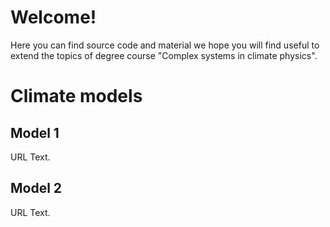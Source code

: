 # Welcome!
Here you can find source code and material we hope you will find useful to extend the topics of degree course "Complex systems in climate physics".

# Climate models
## Model 1
URL
Text.

## Model 2
URL
Text.
